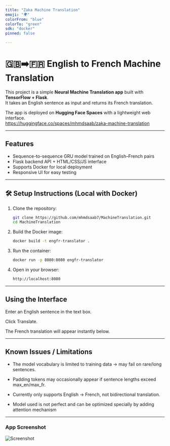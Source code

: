 ```yaml
---
title: "Zaka Machine Translation"
emoji: "🌍"
colorFrom: "blue"
colorTo: "green"
sdk: "docker"
pinned: false

---
```


# 🇬🇧➡️🇫🇷 English to French Machine Translation  

This project is a simple **Neural Machine Translation app** built with **TensorFlow + Flask**.  
It takes an English sentence as input and returns its French translation.  

The app is deployed on **Hugging Face Spaces** with a lightweight web interface.  
https://huggingface.co/spaces/mhmdsaab/zaka-machine-translation

---

## Features  
- Sequence-to-sequence GRU model trained on English–French pairs  
- Flask backend API + HTML/CSS/JS interface  
- Supports Docker for local deployment  
- Responsive UI for easy testing  

---


## 🛠️ Setup Instructions (Local with Docker)  

1. Clone the repository:  
   ```bash
   git clone https://github.com/mhmdsaab7/MachineTranslation.git
   cd MachineTranslation
2. Build the Docker image:
    ```bash
   docker build -t engfr-translator .
3. Run the container:
   ``` bash
   docker run -p 8080:8080 engfr-translator
4. Open in your browser:
    ```bash
   http://localhost:8080

---- 
## Using the Interface

Enter an English sentence in the text box.

Click Translate.

The French translation will appear instantly below.

---

## Known Issues / Limitations
* The model vocabulary is limited to training data → may fail on rare/long sentences.

* Padding tokens may occasionally appear if sentence lengths exceed max_en/max_fr.

* Currently only supports English → French, not bidirectional translation.

* Model used is not perfect and can be optimized specially by adding attention mechanism

---
### App Screenshot

![Screenshot](images/readme_app_screenshot.png)
